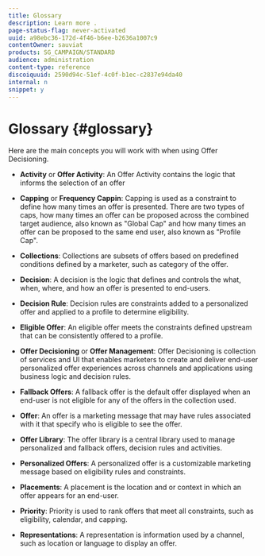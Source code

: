```yaml
---
title: Glossary
description: Learn more .
page-status-flag: never-activated
uuid: a98ebc36-172d-4f46-b6ee-b2636a1007c9
contentOwner: sauviat
products: SG_CAMPAIGN/STANDARD
audience: administration
content-type: reference
discoiquuid: 2590d94c-51ef-4c0f-b1ec-c2837e94da40
internal: n
snippet: y
---
```


# Glossary {#glossary}

Here are the main concepts you will work with when using Offer Decisioning. 

* **Activity** or **Offer Activity**: An Offer Activity contains the logic that informs the selection of an offer

* **Capping** or **Frequency Cappin**: Capping is used as a constraint to define how many times an offer is presented. There are two types of caps, how many times an offer can be proposed across the combined target audience, also known as "Global Cap" and how many times an offer can be proposed to the same end user, also known as "Profile Cap".

* **Collections**: Collections are subsets of offers based on predefined conditions defined by a marketer, such as category of the offer.

* **Decision**: A decision is the logic that defines and controls the what, when, where, and how an offer is presented to end-users.

* **Decision Rule**: Decision rules are constraints added to a personalized offer and applied to a profile to determine eligibility.

* **Eligible Offer**: An eligible offer meets the constraints defined upstream that can be consistently offered to a profile.

* **Offer Decisioning** or **Offer Management**: Offer Decisioning is collection of services and UI that enables marketers to create and deliver end-user personalized offer experiences across channels and applications using business logic and decision rules.

* **Fallback Offers**: A fallback offer is the default offer displayed when an end-user is not eligible for any of the offers in the collection used.

* **Offer**: An offer is a marketing message that may have rules associated with it that specify who is eligible to see the offer.

* **Offer Library**: The offer library is a central library used to manage personalized and fallback offers, decision rules and activities.

* **Personalized Offers**: A personalized offer is a customizable marketing message based on eligibility rules and constraints.

* **Placements**: A placement is the location and or context in which an offer appears for an end-user.

* **Priority**: Priority is used to rank offers that meet all constraints, such as eligibility, calendar, and capping.

* **Representations**: A representation is information used by a channel, such as location or language to display an offer.
